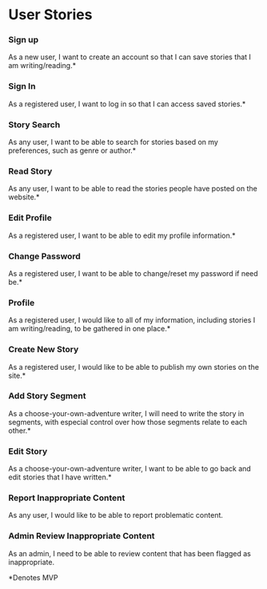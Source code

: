 # User Stories

### Sign up

As a new user, I want to create an account so that I can save stories that I am writing/reading.*

### Sign In

As a registered user, I want to log in so that I can access saved stories.*

### Story Search

As any user, I want to be able to search for stories based on my preferences, such as genre or author.*

### Read Story

As any user, I want to be able to read the stories people have posted on the website.*

### Edit Profile 

As a registered user, I want to be able to edit my profile information.*

### Change Password

As a registered user, I want to be able to change/reset my password if need be.*

### Profile

As a registered user, I would like to all of my information, including stories I am writing/reading, to be gathered in 
one place.*

### Create New Story

As a registered user, I would like to be able to publish my own stories on the site.*

### Add Story Segment

As a choose-your-own-adventure writer, I will need to write the story in segments, with especial control over how those
segments relate to each other.*

### Edit Story

As a choose-your-own-adventure writer, I want to be able to go back and edit stories that I have written.*

### Report Inappropriate Content

As any user, I would like to be able to report problematic content.

### Admin Review Inappropriate Content

As an admin, I need to be able to review content that has been flagged as inappropriate.



*Denotes MVP